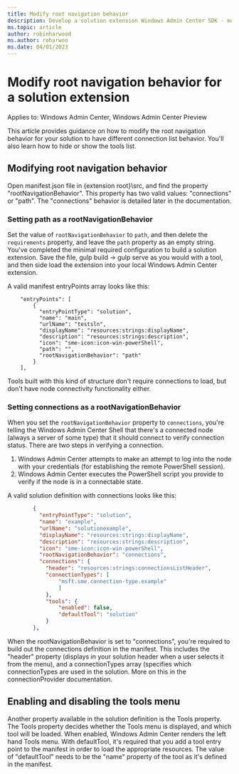 ```yaml
---
title: Modify root navigation behavior
description: Develop a solution extension Windows Admin Center SDK - modify root navigation behavior
ms.topic: article
author: robinharwood
ms.author: roharwoo
ms.date: 04/01/2023
---
```


# Modify root navigation behavior for a solution extension

Applies to: Windows Admin Center, Windows Admin Center Preview

This article provides guidance on how to modify the root navigation behavior for your solution to have different connection list behavior. You'll also learn how to hide or show the tools list.

## Modifying root navigation behavior

Open manifest.json file in {extension root}\src, and find the property "rootNavigationBehavior". This property has two valid values: "connections" or "path". The "connections" behavior is detailed later in the documentation.

### Setting path as a rootNavigationBehavior

Set the value of ```rootNavigationBehavior``` to ```path```, and then delete the ```requirements``` property, and leave the ```path``` property as an empty string. You've completed the minimal required configuration to build a solution extension. Save the file, gulp build -> gulp serve as you would with a tool, and then side load the extension into your local Windows Admin Center extension.

A valid manifest entryPoints array looks like this:
```
    "entryPoints": [
        {
          "entryPointType": "solution",
          "name": "main",
          "urlName": "testsln",
          "displayName": "resources:strings:displayName",
          "description": "resources:strings:description",
          "icon": "sme-icon:icon-win-powerShell",
          "path": "",
          "rootNavigationBehavior": "path"
        }
    ],
```

Tools built with this kind of structure don't require connections to load, but don't have node connectivity functionality either.

### Setting connections as a rootNavigationBehavior

When you set the ```rootNavigationBehavior``` property to ```connections```, you're telling the Windows Admin Center Shell that there's a connected node (always a server of some type) that it should connect to verify connection status. There are two steps in verifying a connection.

1. Windows Admin Center attempts to make an attempt to log into the node with your credentials (for establishing the remote PowerShell session).
1. Windows Admin Center executes the PowerShell script you provide to verify if the node is in a connectable state.

A valid solution definition with connections looks like this:

``` json
        {
          "entryPointType": "solution",
          "name": "example",
          "urlName": "solutionexample",
          "displayName": "resources:strings:displayName",
          "description": "resources:strings:description",
          "icon": "sme-icon:icon-win-powerShell",
          "rootNavigationBehavior": "connections",
          "connections": {
            "header": "resources:strings:connectionsListHeader",
            "connectionTypes": [
                "msft.sme.connection-type.example"
                ]
            },
            "tools": {
                "enabled": false,
                "defaultTool": "solution"
            }
        },
```

When the rootNavigationBehavior is set to "connections", you're required to build out the connections definition in the  manifest. This includes the "header" property (displays in your solution header when a user selects it from the menu), and a connectionTypes array (specifies which connectionTypes are used in the solution. More on this in the connectionProvider documentation.

## Enabling and disabling the tools menu

Another property available in the solution definition is the Tools property. The Tools property decides whether the Tools menu is displayed, and which tool will be loaded. When enabled, Windows Admin Center renders the left hand Tools menu. With defaultTool, it's required that you add a tool entry point to the manifest in order to load the appropriate resources. The value of "defaultTool" needs to be the "name" property of the tool as it's defined in the manifest.
